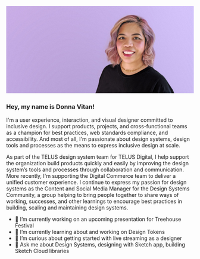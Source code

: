 ![Headshot of Donna Vitan smiling, wearing a plain black t-shirt with a solid lavendar background](donna-vitan-20200712-github-banner.jpg)


### Hey, my name is Donna Vitan!


I'm a user experience, interaction, and visual designer committed to inclusive design. I support products, projects, and cross-functional teams as a champion for best practices, web standards compliance, and accessibility. And most of all, I'm passionate about design systems, design tools and processes as the means to express inclusive design at scale.


As part of the TELUS design system team for TELUS Digital, I help support the organization build products quickly and easily by improving the design system’s tools and processes through collaboration and communication. More recently, I'm supporting the Digital Commerce team to deliver a unified customer experience. I continue to express my passion for design systems as the Content and Social Media Manager for the Design Systems Community, a group helping to bring people together to share ways of working, successes, and other learnings to encourage best practices in building, scaling and maintaining design systems.


- 🔭 I’m currently working on an upcoming presentation for Treehouse Festival
- 🌱 I’m currently learning about and working on Design Tokens
- 🤔 I’m curious about getting started with live streaming as a designer
- 💬 Ask me about Design Systems, designing with Sketch app, building Sketch Cloud libraries
<!--
**donnavitan/donnavitan** is a ✨ _special_ ✨ repository because its `README.md` (this file) appears on your GitHub profile.

Here are some ideas to get you started:

- 🔭 I’m currently working on ...
- 🌱 I’m currently learning ...
- 👯 I’m looking to collaborate on ...
- 🤔 I’m looking for help with ...
- 💬 Ask me about ...
- 📫 How to reach me: ...
- 😄 Pronouns: ...
- ⚡ Fun fact: ...
-->
